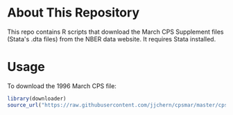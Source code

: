 # About This Repository

This repo contains R scripts that download the March CPS Supplement files 
(Stata's .dta files) from the NBER data website. It requires Stata installed.

# Usage

To download the 1996 March CPS file:

```r
library(downloader)
source_url("https://raw.githubusercontent.com/jjchern/cpsmar/master/cpsmar96.R", prompt = FALSE)
```